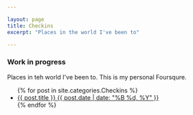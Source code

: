 ```yaml
---

layout: page
title: Checkins 
excerpt: "Places in the world I've been to"

---
```


<h3>Work in progress</h3>
<div>Places in teh world I've been to. This is my personal Foursqure.</div>

<ul class="post-list">
{% for post in site.categories.Checkins %} 
  <li><article><a href="{{ site.siteurl }}{{ post.url }}">{{ post.title }} <span class="entry-date"><time datetime="{{ post.date | date_to_xmlschema }}">{{ post.date | date: "%B %d, %Y" }}</time></span></a></article></li>
{% endfor %}
</ul>
